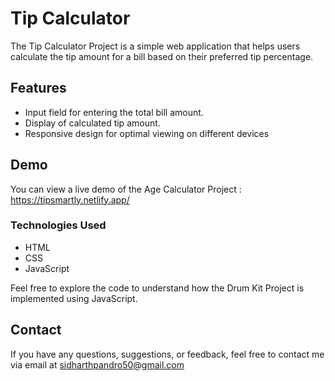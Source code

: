 # Tip Calculator 
The Tip Calculator Project is a simple web application that helps users calculate the tip amount for a bill based on their preferred tip percentage.

## Features
- Input field for entering the total bill amount.
- Display of calculated tip amount.
- Responsive design for optimal viewing on different devices

## Demo
You can view a live demo of the Age Calculator Project : https://tipsmartly.netlify.app/

### Technologies Used
- HTML
- CSS
- JavaScript

Feel free to explore the code to understand how the Drum Kit Project is implemented using JavaScript.

## Contact
If you have any questions, suggestions, or feedback, feel free to contact me via email at sidharthpandro50@gmail.com



